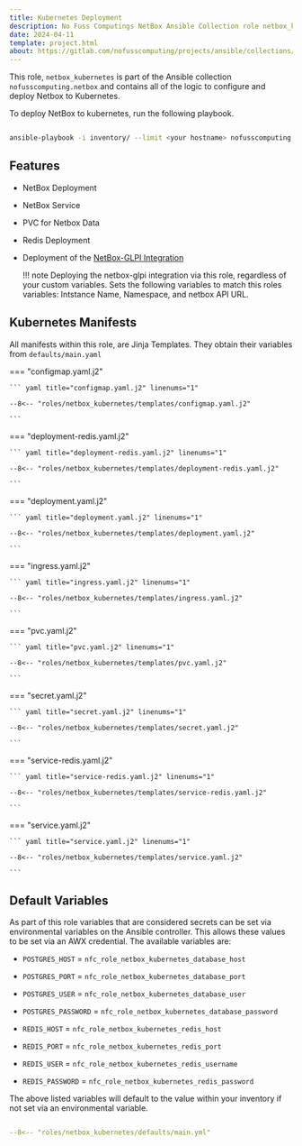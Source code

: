 ```yaml
---
title: Kubernetes Deployment
description: No Fuss Computings NetBox Ansible Collection role netbox_kubernetes
date: 2024-04-11
template: project.html
about: https://gitlab.com/nofusscomputing/projects/ansible/collections/netbox
---
```


This role, `netbox_kubernetes` is part of the Ansible collection `nofusscomputing.netbox` and contains all of the logic to configure and deploy Netbox to Kubernetes.

To deploy NetBox to kubernetes, run the following playbook.

``` bash

ansible-playbook -i inventory/ --limit <your hostname> nofusscomputing.netbox.kubernetes

```


## Features

- NetBox Deployment

- NetBox Service

- PVC for Netbox Data

- Redis Deployment

- Deployment of the [NetBox-GLPI Integration](glpi.md#kubernetes-deployment)

    !!! note
        Deploying the netbox-glpi integration via this role, regardless of your custom variables. Sets the following variables to match this roles variables: Intstance Name, Namespace, and netbox API URL.


## Kubernetes Manifests

All manifests within this role, are Jinja Templates. They obtain their variables from `defaults/main.yaml`

=== "configmap.yaml.j2"

    ``` yaml title="configmap.yaml.j2" linenums="1"

    --8<-- "roles/netbox_kubernetes/templates/configmap.yaml.j2"

    ```

=== "deployment-redis.yaml.j2"

    ``` yaml title="deployment-redis.yaml.j2" linenums="1"

    --8<-- "roles/netbox_kubernetes/templates/deployment-redis.yaml.j2"

    ```

=== "deployment.yaml.j2"

    ``` yaml title="deployment.yaml.j2" linenums="1"

    --8<-- "roles/netbox_kubernetes/templates/deployment.yaml.j2"

    ```

=== "ingress.yaml.j2"

    ``` yaml title="ingress.yaml.j2" linenums="1"

    --8<-- "roles/netbox_kubernetes/templates/ingress.yaml.j2"

    ```

=== "pvc.yaml.j2"

    ``` yaml title="pvc.yaml.j2" linenums="1"

    --8<-- "roles/netbox_kubernetes/templates/pvc.yaml.j2"

    ```

=== "secret.yaml.j2"

    ``` yaml title="secret.yaml.j2" linenums="1"

    --8<-- "roles/netbox_kubernetes/templates/secret.yaml.j2"

    ```

=== "service-redis.yaml.j2"

    ``` yaml title="service-redis.yaml.j2" linenums="1"

    --8<-- "roles/netbox_kubernetes/templates/service-redis.yaml.j2"

    ```

=== "service.yaml.j2"

    ``` yaml title="service.yaml.j2" linenums="1"

    --8<-- "roles/netbox_kubernetes/templates/service.yaml.j2"

    ```


## Default Variables

As part of this role variables that are considered secrets can be set via environmental variables on the Ansible controller. This allows these values to be set via an AWX credential. The available variables are:

- `POSTGRES_HOST` = `nfc_role_netbox_kubernetes_database_host`

- `POSTGRES_PORT` = `nfc_role_netbox_kubernetes_database_port`

- `POSTGRES_USER` = `nfc_role_netbox_kubernetes_database_user`

- `POSTGRES_PASSWORD` = `nfc_role_netbox_kubernetes_database_password`

- `REDIS_HOST` = `nfc_role_netbox_kubernetes_redis_host`

- `REDIS_PORT` = `nfc_role_netbox_kubernetes_redis_port`

- `REDIS_USER` = `nfc_role_netbox_kubernetes_redis_username`

- `REDIS_PASSWORD` = `nfc_role_netbox_kubernetes_redis_password`

The above listed variables will default to the value within your inventory if not set via an environmental variable.

``` yaml title="defaults/main.yaml" linenums="1"

--8<-- "roles/netbox_kubernetes/defaults/main.yml"

```
